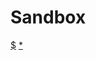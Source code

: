 # Sandbox

<div id="sandbox"$$: isSnippet && '{{ 0| }}' ? ' data="{{ 0| }}"' : '' $$></div>

[$](https://cdn.jsdelivr.net/gh/akrisrn/v-no-page-component@0.1.0/dist/scripts/sandbox.js)
[*](https://cdn.jsdelivr.net/gh/akrisrn/v-no-page-component@0.1.0/dist/styles/sandbox.css)
